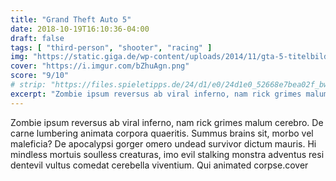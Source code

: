 ```yaml
---
title: "Grand Theft Auto 5"
date: 2018-10-19T16:10:36-04:00
draft: false
tags: [ "third-person", "shooter", "racing" ]
img: "https://static.giga.de/wp-content/uploads/2014/11/gta-5-titelbild.jpg"
cover: "https://i.imgur.com/bZhuAgn.png"
score: "9/10"
# strip: "https://files.spieletipps.de/24/d1/e0/24d1e0_52668e7bea02f_bwMyMV82ZWUy.jpg"
excerpt: "Zombie ipsum reversus ab viral inferno, nam rick grimes malum cerebro. De carne lumbering animata corpora quaeritis. "
---
```

Zombie ipsum reversus ab viral inferno, nam rick grimes malum cerebro. De carne lumbering animata corpora quaeritis. Summus brains sit​​, morbo vel maleficia? De apocalypsi gorger omero undead survivor dictum mauris. Hi mindless mortuis soulless creaturas, imo evil stalking monstra adventus resi dentevil vultus comedat cerebella viventium. Qui animated corpse.cover